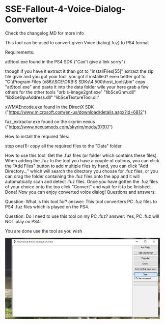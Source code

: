 # SSE-Fallout-4-Voice-Dialog-Converter

Check the changelog.MD for more info

This tool can be used to convert given Voice dialog(.fuz) to PS4 format

Requirements:

at9tool.exe found in the PS4 SDK ("Can't give a link sorry")

though if you have it extract it than got to "InstallFiles\[55]" extract the zip file givin and you got your tool.
you got it installed? even better got to "C:\Program Files (x86)\SCE\ORBIS SDKs\4.500\host_tools\bin"
copy "at9tool.exe" and paste it into the data folder
wile your here grab a few others for the other tools
"orbis-image2gnf.exe" "libSceGnm.dll" "libSceGpuAddress.dll" "libSceTextureTool.dll"

xWMAEncode.exe found in the DirectX SDK ("https://www.microsoft.com/en-us/download/details.aspx?id=6812")

fuz_extractor.exe found on the skyrim nexus ("https://www.nexusmods.com/skyrim/mods/9797/")

How to install the required files:

step one(1): copy all the required files to the "Data" folder

How to use this tool:
Get the .fuz files (or folder which contains these files).
When adding the .fuz to the tool you have a couple of options, you can click the "Add Files" button to add multiple files by hand, you can click "Add Directory..." which will search the directory you choose for .fuz files, or you can drag the folder containing the .fuz files onto the app and it will automatically scan and detect .fuz files.
Once you have gotten the .fuz files of your choice onto the too click "Convert" and wait for it to be finished.
Done! Now you can enjoy converted voice dialog!
Questions and answers:

Question: What is this tool for?
answer: This tool converters PC .fuz files to PS4 .fuz files which is played on the PS4.

Question: Do I need to use this tool on my PC .fuz?
answer: Yes, PC .fuz will NOT play on PS4.

You are done use the tool as you wish

![Screenshot](Main.PNG)
